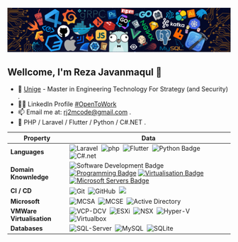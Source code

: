 <!--   my-header-img -->
![](./assets/header_.png)

## Wellcome, I'm Reza Javanmaqul 👋

- 🏫 [Unige](https://www.unige.it/) - Master in Engineering Technology For Strategy (and Security) .
- 👨‍🎓 LinkedIn Profile [#OpenToWork](https://www.linkedin.com/in/rj2mcode/)
- 📫 Email me at: rj2mcode@gmail.com .
- 🧬 PHP / Laravel / Flutter / Python / C#.NET  .

<!---
- 👨‍🎓 
- 💻 
- 📗 
- 🎮 

--->


<!--   my-skils -->

| Property                                        | Data                                                                                                                                                                                                                                                                                                                                                                                                                                                                                                                                                                                                                                                                                                                                                                                                                                                                                                                                                                                                                                                                                                                                                                                                                                                                                                                                                                                                                                                                                                                                                                                                                                                                                                                                                                                                                                                                                                                                                                  |
|-------------------------------------------------|-----------------------------------------------------------------------------------------------------------------------------------------------------------------------------------------------------------------------------------------------------------------------------------------------------------------------------------------------------------------------------------------------------------------------------------------------------------------------------------------------------------------------------------------------------------------------------------------------------------------------------------------------------------------------------------------------------------------------------------------------------------------------------------------------------------------------------------------------------------------------------------------------------------------------------------------------------------------------------------------------------------------------------------------------------------------------------------------------------------------------------------------------------------------------------------------------------------------------------------------------------------------------------------------------------------------------------------------------------------------------------------------------------------------------------------------------------------------------------------------------------------------------------------------------------------------------------------------------------------------------------------------------------------------------------------------------------------------------------------------------------------------------------------------------------------------------------------------------------------------------------------------------------------------------------------------------------------------------|
| **Languages**             	                  | ![Laravel](https://img.shields.io/badge/Laravel-white?style=flat&logo=laravel)&nbsp; ![php](https://img.shields.io/badge/PHP-777BB4?style=flat&logo=php&logoColor=white)&nbsp; ![Flutter](https://img.shields.io/badge/Flutter-02569B?style=flat&logo=flutter)&nbsp; ![Python Badge](https://img.shields.io/badge/-Python-3776AB?style=flat&logo=Python&logoColor=white)&nbsp; ![C#.net](https://img.shields.io/badge/-C%23.net-gray?style=flat&logo=sharp&logoColor=A8B9CC)&nbsp;|
| **Domain Knownledge**                           | ![Software Development Badge](https://img.shields.io/badge/-Software%20Development-FF6600?style=flat&logoColor=white) [![Programming Badge](https://img.shields.io/badge/-Programming-01D277?style=flat&logoColor=white)](https://github.com/rj2mcode) [![Virtualisation Badge](https://img.shields.io/badge/Virtualisation-FAB040?style=flat&logoColor=white)](https://github.com/rj2mcode) [![Microsoft Servers Badge](https://img.shields.io/badge/Microsoft_Servers-4C8CBF?style=flat&logoColor=white)](https://github.com/rj2mcode) |
| **CI / CD**                                     | ![Git](https://img.shields.io/badge/-Git-004400?style=flat&logo=git)&nbsp; ![GitHub](https://img.shields.io/badge/-GitHub-444444?style=flat&logo=github)&nbsp;  [![](https://img.shields.io/badge/-VS_Code-007ACC?style=flat&logo=visual-studio-code&logoColor=white)](https://code.visualstudio.com)|
| **Microsoft**                                   | ![MCSA](https://img.shields.io/badge/-MCSA-gray)&nbsp; ![MCSE](https://img.shields.io/badge/-MCSE-green)&nbsp; ![Active Directory](https://img.shields.io/badge/-Active_Directory-orange)&nbsp; |
| **VMWare Virtualisation**                       | ![VCP-DCV](https://img.shields.io/badge/-VCP--DCV-004400)&nbsp; ![ESXi](https://img.shields.io/badge/-ESXi-gray)&nbsp; ![NSX](https://img.shields.io/badge/-NSX-gold)&nbsp; ![Hyper-V](https://img.shields.io/badge/-Hyper--V-blue)&nbsp; ![Virtualbox](https://img.shields.io/badge/-Virtual--Box-004400?style=flat&logo=Virtualbox&logoColor=white)&nbsp;|
| **Databases**                                   | ![SQL-Server](https://img.shields.io/badge/-SQL--Server-4479A1?style=flat)&nbsp; ![MySQL](https://img.shields.io/badge/-MySQL-444444?style=flat&logo=MySQL&logoColor=White)&nbsp; ![SQLite](https://img.shields.io/badge/-SQLite-444444?style=flat&logo=SQLite)&nbsp;|


